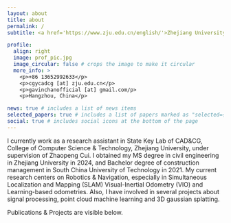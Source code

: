 ```yaml
---
layout: about
title: about
permalink: /
subtitle: <a href='https://www.zju.edu.cn/english/'>Zhejiang University</a>, College of Computer Science and Technology.

profile:
  align: right
  image: prof_pic.jpg
  image_circular: false # crops the image to make it circular
  more_info: >
    <p>+86 13652992633</p>
    <p>cgycadcg [at] zju.edu.cn</p>
    <p>gavinchanofficial [at] gmail.com/p>
    <p>Hangzhou, China</p>

news: true # includes a list of news items
selected_papers: true # includes a list of papers marked as "selected={true}"
social: true # includes social icons at the bottom of the page
---
```


I currently work as a research assistant in State Key Lab of CAD&CG, College of Computer Science & Technology, Zhejiang University, under supervision of Zhaopeng Cui. I obtained my MS degree in civil engineering in Zhejiang University in 2024, and Bachelor degree of construction management in South China University of Technology in 2021.
My current research centers on Robotics & Navigation, especially in Simultaneous Localization and Mapping (SLAM) Visual-Inertial Odometry (VIO) and Learning-based odometries. Also, I have involved in several projects about signal processing, point cloud machine learning and 3D gaussian splatting.

Publications & Projects are visible below.

<!-- Write your biography here. Tell the world about yourself. Link to your favorite [subreddit](http://reddit.com). You can put a picture in, too. The code is already in, just name your picture `prof_pic.jpg` and put it in the `img/` folder.

Put your address / P.O. box / other info right below your picture. You can also disable any of these elements by editing `profile` property of the YAML header of your `_pages/about.md`. Edit `_bibliography/papers.bib` and Jekyll will render your [publications page](/al-folio/publications/) automatically.

Link to your social media connections, too. This theme is set up to use [Font Awesome icons](https://fontawesome.com/) and [Academicons](https://jpswalsh.github.io/academicons/), like the ones below. Add your Facebook, Twitter, LinkedIn, Google Scholar, or just disable all of them. -->
